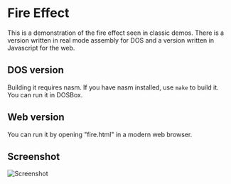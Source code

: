 # Fire Effect

This is a demonstration of the fire effect seen in classic demos. There is a version written in
real mode assembly for DOS and a version written in Javascript for the web.

## DOS version
Building it requires nasm. If you have nasm installed, use `make` to build it. You can run it in DOSBox.

## Web version
You can run it by opening "fire.html" in a modern web browser.

## Screenshot

![Screenshot](https://i.imgur.com/Gt175aC.png)
